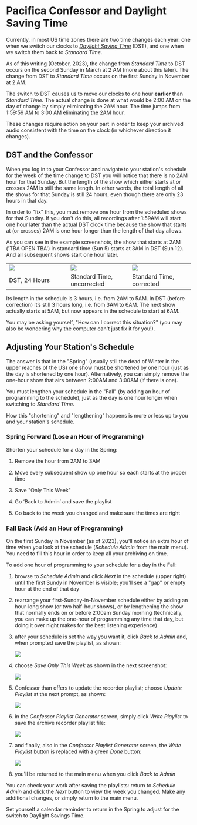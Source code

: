 <!--
---
	title: Pacifica Confessor and Daylight Savings Time
	author: David Klann <dklann@broadcasttool.com>
	date: Wed Feb 22 12:03:37 PM CST 2023
---
-->
<!-- Create formatted output with one of these commands:
	pandoc --toc --standalone --self-contained -f markdown -t html -o DST.html DST.md
	pandoc --toc --standalone --self-contained -f markdown -t latex -o DST.pdf DST.md
-->
# Pacifica Confessor and Daylight Saving Time #

Currently, in most US time zones there are two time changes each year: one when
we switch our clocks to _[Daylight Saving
Time](https://en.wikipedia.org/wiki/Daylight_saving_time)_ (DST), and one when
we switch them back to _Standard Time_.

As of this writing (October, 2023), the change from _Standard Time_ to DST
occurs on the second Sunday in March at 2 AM (more about this later). The change
from DST to _Standard Time_ occurs on the first Sunday in November at 2 AM.

The switch to DST causes us to move our clocks to one hour **earlier** than
_Standard Time_. The actual change is done at what would be 2:00 AM on the day
of change by simply eliminating the 2AM hour. The time jumps from 1:59:59 AM to
3:00 AM eliminating the 2AM hour.

These changes require action on your part in order to keep your archived audio
consistent with the time on the clock (in whichever direction it changes).

<!--toc-->

## DST and the Confessor ##

When you log in to your Confessor and navigate to your station's schedule for
the week of the time change to DST you will notice that there is no 2AM hour for
that Sunday. But the length of the show which either starts at or crosses 2AM is
still the same length. In other words, the total length of all the shows for
that Sunday is still 24 hours, even though there are only 23 hours in that day.

In order to "fix" this, you must remove one hour from the scheduled shows for
that Sunday. If you don't do this, all recordings after 1:59AM will start one
hour later than the actual DST clock time because the show that starts at (or
crosses) 2AM is one hour longer than the length of that day allows.

As you can see in the example screenshots, the show that starts at 2AM ('TBA
OPEN TBA') in standard time (Sun 5) starts at 3AM in DST (Sun 12). And all
subsequent shows start one hour later.

<table>
 <tr>
  <td width="30%"><img src="assets/ScreenShot_2023-02-21_at_9.24.46_AM.png" /></td>
  <td width="30%"><img src="assets/ScreenShot_2023-02-21_at_9.25.35_AM.png" /></td>
  <td width="30%"><img src="assets/ScreenShot_2023-02-21_at_9.45.08_AM.png" /></td>
 </tr>
 <tr>
  <td>DST, 24 Hours</td>
  <td>Standard Time, uncorrected</td>
  <td>Standard Time, corrected</td>
 </tr>
</table>

Its length in the schedule is 3 hours, i.e. from 2AM to 5AM. In DST (before
correction) it’s still 3 hours long, i.e. from 3AM to 6AM. The next show
actually starts at 5AM, but now appears in the schedule to start at 6AM.

You may be asking yourself, "How can I correct this situation?" (you may also be
wondering why the computer can't just fix it for you!).

## Adjusting Your Station's Schedule ##

The answer is that in the "Spring" (usually still the dead of Winter in the
upper reaches of the US) one show must be shortened by one hour (just as the day
is shortened by one hour). Alternatively, you can simply remove the one-hour
show that airs between 2:00AM and 3:00AM (if there is one).

You must lengthen your schedule in the "Fall" (by adding an hour of programming
to the schedule), just as the day is one hour longer when switching to _Standard
Time_.

How this "shortening" and "lengthening" happens is more or less up to you and
your station's schedule.

### Spring Forward (Lose an Hour of Programming) ###

Shorten your schedule for a day in the Spring:

  1. Remove the hour from 2AM to 3AM

  1. Move every subsequent show up one hour so each starts at the proper time

  1. Save "Only This Week"

  1. Go ‘Back to Admin’ and save the playlist

  1. Go back to the week you changed and make sure the times are right

### Fall Back (Add an Hour of Programming) ###

On the first Sunday in November (as of 2023), you'll notice an extra hour of
time when you look at the schedule (_Schedule Admin_ from the main menu). You
need to fill this hour in order to keep all your archiving on time.

To add one hour of programming to your schedule for a day in the Fall:

  1. browse to _Schedule Admin_ and click _Next_ in the schedule (upper right)
     until the first Sundy in November is visible; you'll see a "gap" or empty
     hour at the end of that day
     
  1. rearrange your first-Sunday-in-November schedule either by adding an
     hour-long show (or two half-hour shows), or by lengthening the show that
     normally ends on or before 2:00am Sunday morning (technically, you can make
     up the one-hour of programming any time that day, but doing it over night
     makes for the best listening experience)

  1. after your schedule is set the way you want it, click _Back to Admin_ and,
     when prompted save the playlist, as shown:

      ![](assets/confessor-save-playlist-1.png)

  1. choose _Save Only This Week_ as shown in the next
     screenshot:

      ![](assets/confessor-save-playlist-2.png)

  1. Confessor than offers to update the recorder playlist; choose _Update
     Playlist_ at the next prompt, as shown:

      ![](assets/confessor-save-playlist-3.png)

  1. in the _Confessor Playlist Generator_ screen, simply click _Write Playlist_
     to save the archive recorder playlist file:

      ![](assets/confessor-save-playlist-4.png)

  1. and finally, also in the _Confessor Playlist Generator_ screen, the _Write Playlist_ button is replaced with a green _Done_ button:

      ![](assets/confessor-save-playlist-5.png)

  1. you'll be returned to the main menu when you click _Back to Admin_

You can check your work after saving the playlists: return to _Schedule Admin_
and click the _Next_ button to view the week you changed. Make any additional
changes, or simply return to the main menu.

Set yourself a calendar reminder to return in the Spring to adjust for the
switch to Daylight Savings Time.
